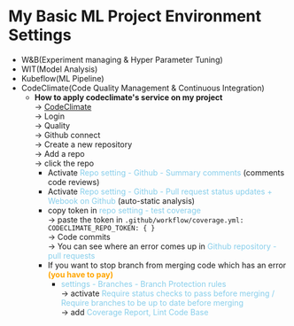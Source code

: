 # My Basic ML Project Environment Settings  
- W&B(Experiment managing & Hyper Parameter Tuning)
- WIT(Model Analysis)
- Kubeflow(ML Pipeline)
- CodeClimate(Code Quality Management & Continuous Integration)
    - __How to apply codeclimate's service on my project__  
    → [CodeClimate](https://codeclimate.com/)  
    → Login  
    → Quality  
    → Github connect  
    → Create a new repository  
    → Add a repo  
    → click the repo  
        - Activate <span style="color:skyblue">Repo setting - Github - Summary comments</span> (comments code reviews)  
        - Activate <span style="color:skyblue">Repo setting - Github - Pull request status updates + Webook on Github</span> (auto-static analysis)  
        - copy token in <span style="color:skyblue">repo setting - test coverage</span>  
        → paste the token in ```.github/workflow/coverage.yml: CODECLIMATE_REPO_TOKEN: { }```  
    → Code commits  
    → You can see where an error comes up in <span style="color:skyblue">Github repository - pull requests</span>  
        - If you want to stop branch from merging code which has an error<span style="color:orange"> __(you have to pay)__ </span>
            - <span style="color:skyblue">settings - Branches - Branch Protection rules</span>  
            → activate <span style="color:skyblue">Require status checks to pass before merging / Require branches to be up to date before merging</span>  
            → add <span style="color:skyblue">Coverage Report, Lint Code Base</span>  